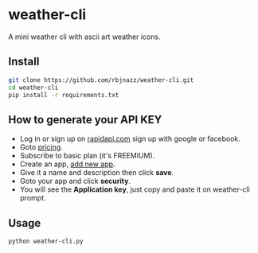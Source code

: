 # weather-cli

A mini weather cli with ascii art weather icons.

## Install

```bash
git clone https://github.com/rbjnazz/weather-cli.git
cd weather-cli
pip install -r requirements.txt
```

## How to generate your API KEY

- Log in or sign up on [rapidapi.com](https://rapidapi.com/weatherapi/api/weatherapi-com/) sign up with google or facebook.
- Goto [pricing](https://rapidapi.com/weatherapi/api/weatherapi-com/pricing).
- Subscribe to basic plan (it's FREEMIUM).
- Create an app, [add new app](https://rapidapi.com/developer/new).
- Give it a name and description then click **save**.
- Goto your app and click **security**.
- You will see the **Application key**, just copy and paste it on weather-cli prompt.

## Usage

```bash
python weather-cli.py
```
